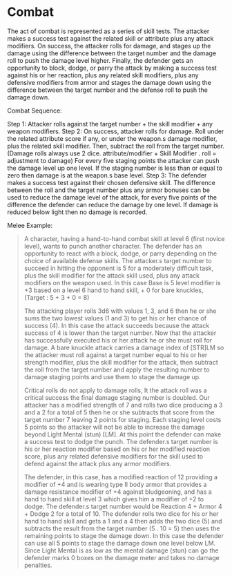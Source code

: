 Combat
======
The act of combat is represented as a series of skill tests. The attacker makes a success test against the related skill or attribute plus any attack modifiers. On success, the attacker rolls for damage, and stages up the damage using the difference between the target number and the damage roll to push the damage level higher. Finally, the defender gets an opportunity to block, dodge, or parry the attack by making a success test against his or her reaction, plus any related skill modifiers, plus any defensive modifiers from armor and stages the damage down using the difference between the target number and the defense roll to push the damage down.

Combat Sequence:

Step 1: Attacker rolls against the target number + the skill modifier + any weapon modifiers.
Step 2: On success, attacker rolls for damage. Roll under the related attribute score if any, or under the weapon.s damage modifier, plus the related skill modifier. Then, subtract the roll from the target number. (Damage rolls always use 2 dice. attribute/modifier + Skill Modifier . roll = adjustment to damage) For every five staging points the attacker can push the damage level up one level. If the staging number is less than or equal to zero then damage is at the weapon.s base level.
Step 3: The defender makes a success test against their chosen defensive skill. The difference between the roll and the target number plus any armor bonuses can be used to reduce the damage level of the attack, for every five points of the difference the defender can reduce the damage by one level. If damage is reduced below light then no damage is recorded.

Melee Example:

> A character, having a hand-to-hand combat skill at level 6 (first novice level), wants to punch another character. The defender has an opportunity to react with a block, dodge, or parry depending on the choice of available defense skills. The attacker.s target number to succeed in hitting the opponent is 5 for a moderately difficult task, plus the skill modifier for the attack skill used, plus any attack modifiers on the weapon used. In this case Base is 5 level modifier is +3 based on a level 6 hand to hand skill, + 0 for bare knuckles, (Target : 5 + 3 + 0 = 8)
> 
> The attacking player rolls 3d6 with values 1, 3, and 6 then he or she sums the two lowest values (1 and 3) to get his or her chance of success (4). In this case the attack succeeds because the attack success of 4 is lower than the target number. Now that the attacker has successfully executed his or her attack he or she must roll for damage. A bare knuckle attack carries a damage index of [STR]LM so the attacker must roll against a target number equal to his or her strength modifier, plus the skill modifier for the attack, then subtract the roll from the target number and apply the resulting number to damage staging points and use them to stage the damage up.
> 
> Critical rolls do not apply to damage rolls, It the attack roll was a critical success the final damage staging number is doubled. Our attacker has a modified strength of 7 and rolls two dice producing a 3 and a 2 for a total of 5 then he or she subtracts that score from the target number 7 leaving 2 points for staging. Each staging level costs 5 points so the attacker will not be able to increase the damage beyond Light Mental (stun) [LM]. At this point the defender can make a success test to dodge the punch. The defender.s target number is his or her reaction modifier based on his or her modified reaction score, plus any related defensive modifiers for the skill used to defend against the attack plus any armor modifiers.
> 
> The defender, in this case, has a modified reaction of 12 providing a modifier of +4 and is wearing type II body armor that provides a damage resistance modifier of +4 against bludgeoning, and has a hand to hand skill at level 3 which gives him a modifier of +2 to dodge. The defender.s target number would be Reaction 4 + Armor 4 + Dodge 2 for a total of 10. The defender rolls two dice for his or her hand to hand skill and gets a 1 and a 4 then adds the two dice (5) and subtracts the result from the target number (5 . 10 = 5) then uses the remaining points to stage the damage down. In this case the defender can use all 5 points to stage the damage down one level below LM. Since Light Mental is as low as the mental damage (stun) can go the defender marks 0 boxes on the damage meter and takes no damage penalties.
